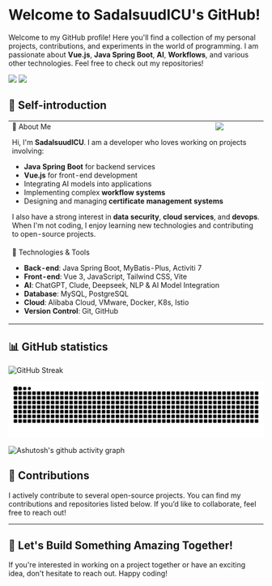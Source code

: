 # Welcome to SadalsuudICU's GitHub!

Welcome to my GitHub profile! Here you'll find a collection of my personal projects, contributions, and experiments in the world of programming. I am passionate about **Vue.js**, **Java Spring Boot**, **AI**, **Workflows**, and various other technologies. Feel free to check out my repositories!

<img  src="/VioletEvergarden .avif"/>

<!-- metrics 基础资料 -->
<img  src="/github-metrics.svg"/>


## 🤺 Self-introduction

<table>
<tr><td>
📖 About Me
<img align="right" width="88" src="https://avatars.githubusercontent.com/u/45090349?v=4" />

Hi, I'm **SadalsuudICU**. I am a developer who loves working on projects involving:
- **Java Spring Boot** for backend services
- **Vue.js** for front-end development
- Integrating AI models into applications
- Implementing complex **workflow systems**
- Designing and managing **certificate management systems**

I also have a strong interest in **data security**, **cloud services**, and **devops**. When I'm not coding, I enjoy learning new technologies and contributing to open-source projects.
</td></tr>

<tr><td>
🔧 Technologies & Tools

- **Back-end**: Java Spring Boot, MyBatis-Plus, Activiti 7
- **Front-end**: Vue 3, JavaScript, Tailwind CSS, Vite
- **AI**: ChatGPT, Clude, Deepseek, NLP & AI Model Integration
- **Database**: MySQL, PostgreSQL
- **Cloud**: Alibaba Cloud, VMware, Docker, K8s, Istio
- **Version Control**: Git, GitHub

</td></tr>

</table>



## 📊 GitHub statistics
<!-- GitHub 数据统计 -->

![GitHub Streak](https://github-readme-streak-stats-dusky-ten.vercel.app?user=SadalsuudICU&theme=dark&hide_border=true)


<picture>
  <source media="(prefers-color-scheme: dark)" srcset="https://raw.githubusercontent.com/SadalsuudICU/SadalsuudICU/output/github-contribution-grid-snake-dark.svg">
  <source media="(prefers-color-scheme: light)" srcset="https://raw.githubusercontent.com/SadalsuudICU/SadalsuudICU/output/github-contribution-grid-snake.svg">
  <img alt="github contribution grid snake animation" src="https://raw.githubusercontent.com/SadalsuudICU/SadalsuudICU/output/github-contribution-grid-snake.svg">
</picture>

![Ashutosh's github activity graph](https://github-readme-activity-graph.vercel.app/graph?username=SadalsuudICU&bg_color=100e0e&color=f2f2f2&line=f0a8eb&point=787878&area=true&hide_border=true)

## 💬 Contributions

I actively contribute to several open-source projects. You can find my contributions and repositories listed below. If you’d like to collaborate, feel free to reach out!

---

## 🚀 Let's Build Something Amazing Together!

If you're interested in working on a project together or have an exciting idea, don't hesitate to reach out. Happy coding!

